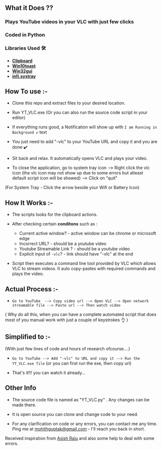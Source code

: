 ## What it Does ??

### Plays YouTube videos in your VLC with just few clicks

### **Coded in Python**

### Libraries Used 🛠  

- **[Clipboard]**
- **[Win10toast]**
- **[Win32gui]**
- **[infi.systray]**


## How To use :-

- Clone this repo and extract files to your desired location.

- Run YT_VLC.exe (Or you can also run the source code script in your editor)

- If everything runs good, a Notification will show up with `I am Running in Background ✔️` text

- You just need to add "-vlc" to your YouTube URL and copy it and you are done ✔️ 

- Sit back and relax. It automatically opens VLC and plays your video.

- To close the application, go to system tray icon --> Right click the vlc icon (the vlc icon may not show up due to some errors but atleast default script icon will be showed) --> Click on "quit"

(For System Tray - Click the arrow beside your Wifi or Battery Icon)


## How It Works :-

- The scripts looks for the clipboard actions.

- After checking certain **conditons** such as : 

    - Current active window? - active window can be chrome or microsoft edge
    - Incorrect URL? - should be a youtube video 
    - Youtube Streamable Link ? - should be a youtube video
    - Explicit input of `-vlc`? - link should have "-vlc" at the end

- Script then executes a command line tool provided by VLC which allows VLC to stream videos. It auto copy-pastes with required commands and plays the video.
 

## Actual Process :-

- `Go to YouTube  --> Copy video url --> Open VLC --> Open network streamable file --> Paste url --> Then watch video`

( Why do all this, when you can have a complete automated script that does most of you manual work with just a couple of keystrokes 👌 )

## Simplified to :- 

(With just few lines of code and hours of research ofcourse....)

- `Go to YouTube --> Add "-vlc" to URL and copy it --> Run the YT_VLC.exe file` (or you can first run the exe, then copy url)

- That's it!!! you can watch it already...


## Other Info

- The source code file is named as "YT_VLC.py" . Any changes can be made there.

- It is open source you can clone and change code to your need.

- For any clarification on code or any errors, you can contact me any time. Ping me at mohithguptak@gmail.com - I'll reach you back in short.

Received inspiration from [Asish Raju](https://github.com/AsishRaju) and also some help to deal with some errors.

[Clipboard]: <https://pypi.org/project/clipboard/>

[Win10toast]: <https:/github.comjithurjacobWindows-10-Toast-Notifications>

[Win32gui]:<https://pypi.org/project/win32gui/>

[infi.systray]: <https://github.com/Infinidat/infi.systray>

